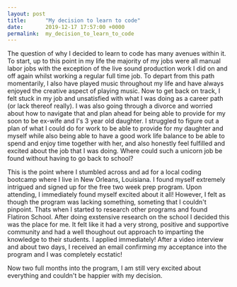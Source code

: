 ```yaml
---
layout: post
title:      "My decision to learn to code"
date:       2019-12-17 17:57:00 +0000
permalink:  my_decision_to_learn_to_code
---
```



The question of why I decided to learn to code has many avenues within it. To start, up to this point in my life the majority of my jobs were all manual labor jobs with the exception of  the live sound production work I did on and off again whilst working a regular full time job. To depart from this path momentarily, I also have played music throughout my life and have always enjoyed the creative aspect of playing music. Now to get back on track, I felt stuck in my job and unsatisfied with what I was doing as a career path (or lack thereof really). I was also going through a divorce and worried about how to navigate that and plan ahead for being able to provide for my soon to be ex-wife and I's 3 year old daughter. I struggled to figure out a plan of what I could do for work to be able to provide for my daughter and myself while also being able to have a good work life balance to be able to spend and enjoy time together with her, and also honestly feel fulfilled and excited about the job that I was doing. Where could such a unicorn job be found without having to go back to school? 

This is the point where I stumbled across and ad for a local coding bootcamp where I live in New Orleans, Louisiana. I found myself extremely intrigued and signed up for the free two week prep program. Upon attending, I immediately found myself excited about it all! However, I felt as though the program was lacking something, someting that I couldn't pinpoint. Thats when I started to research other programs and found Flatiron School. After doing exstensive research on the school I decided this was the place for me. It felt like it had a very strong, positive and supportive  community and had a well thoughout out approach to imparting the knowledge to their students. I applied immediately! After a video interview and about two days, I received an email confirming my acceptance into the program and I was completely ecstatic!

Now two full months into the program, I am still very excited about everything and couldn't be happier with my decision.

